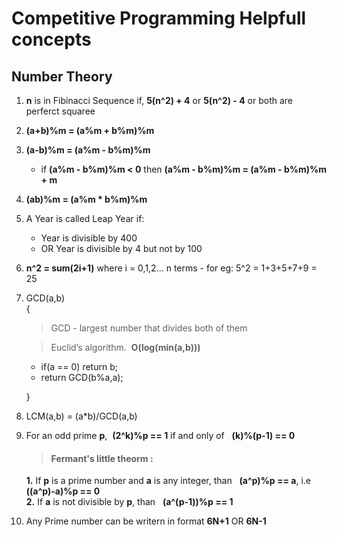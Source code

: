 # Competitive Programming Helpfull concepts

## Number Theory

1. 	**n** is in Fibinacci Sequence if, **5(n^2) + 4** or **5(n^2) - 4** or both are perferct squaree

2. 	**(a+b)%m = (a%m + b%m)%m**

3. 	**(a-b)%m = (a%m - b%m)%m** 
	*	if **(a%m - b%m)%m < 0** then **(a%m - b%m)%m = (a%m - b%m)%m + m**

4. 	**(ab)%m = (a%m * b%m)%m**
 
5. 	A Year is called Leap Year if:  
	*	 Year is divisible by 400  
	*	 OR Year is divisible by 4 but not by 100

6. 	**n^2 = sum(2i+1)** where i = 0,1,2... n terms
		- for eg: 5^2 = 1+3+5+7+9 = 25

7. 	GCD(a,b)  
   	{  
   	>  	GCD - largest number that divides both of them  

   	>	Euclid’s algorithm.&nbsp; **O(log(min(a,b)))**  

	*	if(a == 0) return b;  
	*	return GCD(b%a,a);     

   	}
8. 	LCM(a,b) = (a*b)/GCD(a,b)
9. 	For an odd prime **p**,&nbsp; **(2^k)%p == 1** if and only of &nbsp; **(k)%(p-1) == 0**  
	> #### Fermant's little theorm :
	**1.** 	If **p** is a prime number and **a** is any integer, than &nbsp;
		**(a^p)%p == a**, i.e &nbsp; **((a^p)-a)%p == 0**  
	**2.** 	If **a** is not divisible by **p**, than &nbsp;
		**(a^(p-1))%p == 1**  
	 
8. 	Any Prime number can be writern in format **6N+1** OR **6N-1**

